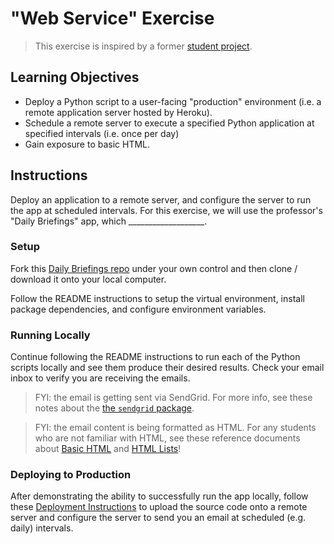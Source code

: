 # "Web Service" Exercise



> This exercise is inspired by a former [student project](https://github.com/mgallea/daily-email).
## Learning Objectives

  + Deploy a Python script to a user-facing "production" environment (i.e. a remote application server hosted by Heroku).
  + Schedule a remote server to execute a specified Python application at specified intervals (i.e. once per day)
  + Gain exposure to basic HTML.

## Instructions

Deploy an application to a remote server, and configure the server to run the app at scheduled intervals. For this exercise, we will use the professor's "Daily Briefings" app, which ___________________.

### Setup

Fork this [Daily Briefings repo](https://github.com/prof-rossetti/daily-briefings-py) under your own control and then clone / download it onto your local computer.

Follow the README instructions to setup the virtual environment, install package dependencies, and configure environment variables.

### Running Locally

Continue following the README instructions to run each of the Python scripts locally and see them produce their desired results. Check your email inbox to verify you are receiving the emails.

> FYI: the email is getting sent via SendGrid. For more info, see these notes about the [the `sendgrid` package](https://github.com/prof-rossetti/intro-to-python/blob/master/notes/python/packages/sendgrid.md).

> FYI: the email content is being formatted as HTML. For any students who are not familiar with HTML, see these reference documents about [Basic HTML](https://www.w3schools.com/html/html_basic.asp) and [HTML Lists](https://www.w3schools.com/html/html_lists.asp)!

### Deploying to Production

After demonstrating the ability to successfully run the app locally, follow these [Deployment Instructions](deploying.md) to upload the source code onto a remote server and configure the server to send you an email at scheduled (e.g. daily) intervals.
